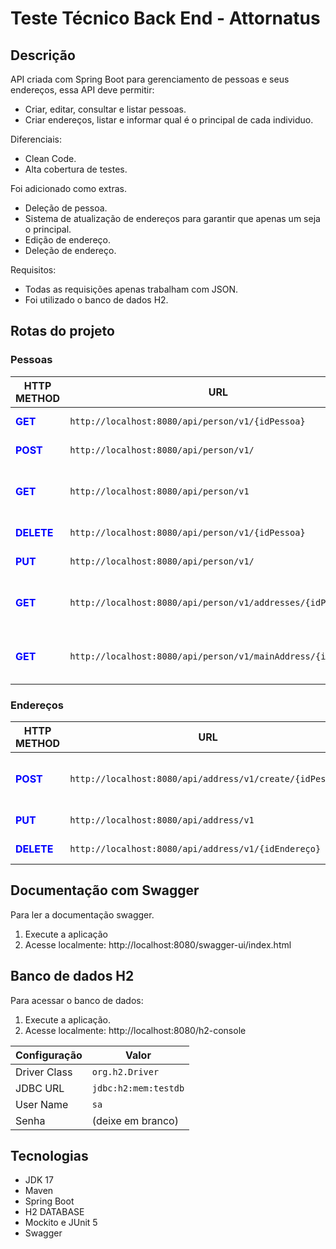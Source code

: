 # Teste Técnico Back End - Attornatus

## Descrição
API criada com Spring Boot para gerenciamento de pessoas e seus endereços, essa API deve permitir:
- Criar, editar, consultar e listar pessoas.
- Criar endereços, listar e informar qual é o principal de cada individuo.

Diferenciais:
- Clean Code.
- Alta cobertura de testes. 

Foi adicionado como extras.
- Deleção de pessoa.
- Sistema de atualização de endereços para garantir que apenas um seja o principal.
- Edição de endereço.
- Deleção de endereço.

Requisitos:
- Todas as requisições apenas trabalham com JSON.
- Foi utilizado o banco de dados H2.

## Rotas do projeto

### Pessoas
| HTTP METHOD | URL | Descriçao |
| ------ | ------ | ----------- |
|**<font color="blue">GET</font>**|`http://localhost:8080/api/person/v1/{idPessoa}`   | Consultar pessoa |
|**<font color="blue">POST</font>**|`http://localhost:8080/api/person/v1/` | Criar pessoa |
|**<font color="blue">GET</font>**| `http://localhost:8080/api/person/v1`   | Consultar todos endereços da pessoa |
|**<font color="blue">DELETE</font>**| `http://localhost:8080/api/person/v1/{idPessoa}`   | Deletar pessoa |
|**<font color="blue">PUT</font>**|`http://localhost:8080/api/person/v1/` | Editar pessoa |
|**<font color="blue">GET</font>**| `http://localhost:8080/api/person/v1/addresses/{idPessoa}`   | Consultar endereços das pessoas |
|**<font color="blue">GET</font>**| `http://localhost:8080/api/person/v1/mainAddress/{idPessoa}`   | Consultar endereço principal da pessoa  |

### Endereços
| HTTP METHOD | URL | Descriçao |
| ------ | ------ | ----------- |
|**<font color="blue">POST</font>**|`http://localhost:8080/api/address/v1/create/{idPessoa}`   | Adicionar endereço a uma pessoa  |
|**<font color="blue">PUT</font>**|`http://localhost:8080/api/address/v1` | Editar endereço |
|**<font color="blue">DELETE</font>**| `http://localhost:8080/api/address/v1/{idEndereço}`   | Deletar endereço |

## Documentação com Swagger
Para ler a documentação swagger.
1. Execute a aplicação 
2. Acesse localmente: http://localhost:8080/swagger-ui/index.html

## Banco de dados H2
Para acessar o banco de dados:
1. Execute a aplicação.
2. Acesse localmente: http://localhost:8080/h2-console


| Configuração | Valor                   |
| ------------ | -----------------------|
| Driver Class | `org.h2.Driver`        |
| JDBC URL     | `jdbc:h2:mem:testdb`   |
| User Name    | `sa`                    |
| Senha        | (deixe em branco)      |

## Tecnologias
- JDK 17
- Maven
- Spring Boot 
- H2 DATABASE
- Mockito e JUnit 5
- Swagger
